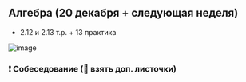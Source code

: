 ## Алгебра (20 декабря + следующая неделя)
- 2.12 и 2.13 т.р. + 13 практика

![image](https://user-images.githubusercontent.com/70198995/207324787-8001a760-7281-4b2c-b6c7-3c8fd482ba80.png)

### ❗ Собеседование (📄 взять доп. листочки)
